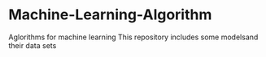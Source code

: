 # Machine-Learning-Algorithm
Aglorithms for machine learning 
This repository includes some modelsand their data sets

